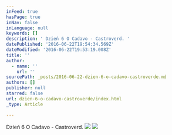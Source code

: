 ```yaml
---
inFeed: true
hasPage: true
inNav: false
inLanguage: null
keywords: []
description: ' Dzień 6 O Cadavo - Castroverd. '
datePublished: '2016-06-22T19:54:34.569Z'
dateModified: '2016-06-22T19:53:19.008Z'
title: ''
author:
  - name: ''
    url: ''
sourcePath: _posts/2016-06-22-dzien-6-o-cadavo-castroverde.md
authors: []
publisher: null
starred: false
url: dzien-6-o-cadavo-castroverde/index.html
_type: Article

---
```

Dzień 6 O Cadavo - Castroverd. ![](https://the-grid-user-content.s3-us-west-2.amazonaws.com/69eae562-b0d9-452d-8960-cc4f3821a67b.jpg)
![](https://the-grid-user-content.s3-us-west-2.amazonaws.com/179eb3e6-e4e9-4ccc-a821-255933edd407.jpg)